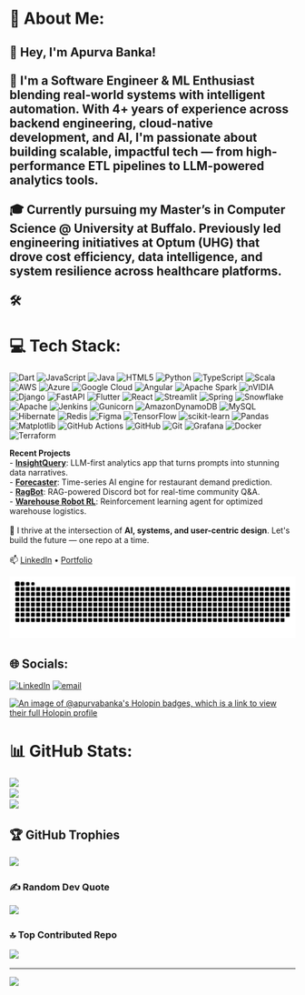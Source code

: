 # 💫 About Me:
## 👋 Hey, I'm Apurva Banka!<br><br>🚀 I'm a Software Engineer & ML Enthusiast blending real-world systems with intelligent automation. With 4+ years of experience across backend engineering, cloud-native development, and AI, I'm passionate about building scalable, impactful tech — from high-performance ETL pipelines to LLM-powered analytics tools.<br><br>🎓 Currently pursuing my Master’s in Computer Science @ University at Buffalo. Previously led engineering initiatives at Optum (UHG) that drove cost efficiency, data intelligence, and system resilience across healthcare platforms.<br><br>🛠️ 
# 💻 Tech Stack:
![Dart](https://img.shields.io/badge/dart-%230175C2.svg?style=for-the-badge&logo=dart&logoColor=white) ![JavaScript](https://img.shields.io/badge/javascript-%23323330.svg?style=for-the-badge&logo=javascript&logoColor=%23F7DF1E) ![Java](https://img.shields.io/badge/java-%23ED8B00.svg?style=for-the-badge&logo=openjdk&logoColor=white) ![HTML5](https://img.shields.io/badge/html5-%23E34F26.svg?style=for-the-badge&logo=html5&logoColor=white) ![Python](https://img.shields.io/badge/python-3670A0?style=for-the-badge&logo=python&logoColor=ffdd54) ![TypeScript](https://img.shields.io/badge/typescript-%23007ACC.svg?style=for-the-badge&logo=typescript&logoColor=white) ![Scala](https://img.shields.io/badge/scala-%23DC322F.svg?style=for-the-badge&logo=scala&logoColor=white) ![AWS](https://img.shields.io/badge/AWS-%23FF9900.svg?style=for-the-badge&logo=amazon-aws&logoColor=white) ![Azure](https://img.shields.io/badge/azure-%230072C6.svg?style=for-the-badge&logo=microsoftazure&logoColor=white) ![Google Cloud](https://img.shields.io/badge/GoogleCloud-%234285F4.svg?style=for-the-badge&logo=google-cloud&logoColor=white) ![Angular](https://img.shields.io/badge/angular-%23DD0031.svg?style=for-the-badge&logo=angular&logoColor=white) ![Apache Spark](https://img.shields.io/badge/Apache%20Spark-FDEE21?style=for-the-badge&logo=apachespark&logoColor=black) ![nVIDIA](https://img.shields.io/badge/cuda-000000.svg?style=for-the-badge&logo=nVIDIA&logoColor=green) ![Django](https://img.shields.io/badge/django-%23092E20.svg?style=for-the-badge&logo=django&logoColor=white) ![FastAPI](https://img.shields.io/badge/FastAPI-005571?style=for-the-badge&logo=fastapi) ![Flutter](https://img.shields.io/badge/Flutter-%2302569B.svg?style=for-the-badge&logo=Flutter&logoColor=white) ![React](https://img.shields.io/badge/react-%2320232a.svg?style=for-the-badge&logo=react&logoColor=%2361DAFB) ![Streamlit](https://img.shields.io/badge/Streamlit-%23FE4B4B.svg?style=for-the-badge&logo=streamlit&logoColor=white) ![Spring](https://img.shields.io/badge/spring-%236DB33F.svg?style=for-the-badge&logo=spring&logoColor=white) ![Snowflake](https://img.shields.io/badge/snowflake-%2329B5E8.svg?style=for-the-badge&logo=snowflake&logoColor=white) ![Apache](https://img.shields.io/badge/apache-%23D42029.svg?style=for-the-badge&logo=apache&logoColor=white) ![Jenkins](https://img.shields.io/badge/jenkins-%232C5263.svg?style=for-the-badge&logo=jenkins&logoColor=white) ![Gunicorn](https://img.shields.io/badge/gunicorn-%298729.svg?style=for-the-badge&logo=gunicorn&logoColor=white) ![AmazonDynamoDB](https://img.shields.io/badge/Amazon%20DynamoDB-4053D6?style=for-the-badge&logo=Amazon%20DynamoDB&logoColor=white) ![MySQL](https://img.shields.io/badge/mysql-4479A1.svg?style=for-the-badge&logo=mysql&logoColor=white) ![Hibernate](https://img.shields.io/badge/Hibernate-59666C?style=for-the-badge&logo=Hibernate&logoColor=white) ![Redis](https://img.shields.io/badge/redis-%23DD0031.svg?style=for-the-badge&logo=redis&logoColor=white) ![Figma](https://img.shields.io/badge/figma-%23F24E1E.svg?style=for-the-badge&logo=figma&logoColor=white) ![TensorFlow](https://img.shields.io/badge/TensorFlow-%23FF6F00.svg?style=for-the-badge&logo=TensorFlow&logoColor=white) ![scikit-learn](https://img.shields.io/badge/scikit--learn-%23F7931E.svg?style=for-the-badge&logo=scikit-learn&logoColor=white) ![Pandas](https://img.shields.io/badge/pandas-%23150458.svg?style=for-the-badge&logo=pandas&logoColor=white) ![Matplotlib](https://img.shields.io/badge/Matplotlib-%23ffffff.svg?style=for-the-badge&logo=Matplotlib&logoColor=black) ![GitHub Actions](https://img.shields.io/badge/github%20actions-%232671E5.svg?style=for-the-badge&logo=githubactions&logoColor=white) ![GitHub](https://img.shields.io/badge/github-%23121011.svg?style=for-the-badge&logo=github&logoColor=white) ![Git](https://img.shields.io/badge/git-%23F05033.svg?style=for-the-badge&logo=git&logoColor=white) ![Grafana](https://img.shields.io/badge/grafana-%23F46800.svg?style=for-the-badge&logo=grafana&logoColor=white) ![Docker](https://img.shields.io/badge/docker-%230db7ed.svg?style=for-the-badge&logo=docker&logoColor=white) ![Terraform](https://img.shields.io/badge/terraform-%235835CC.svg?style=for-the-badge&logo=terraform&logoColor=white)

**Recent Projects**<br>- [**InsightQuery**](https://github.com/apurvabanka/InsightQuery): LLM-first analytics app that turns prompts into stunning data narratives.<br>- [**Forecaster**](https://github.com/apurvabanka/Forcaster): Time-series AI engine for restaurant demand prediction.<br>- [**RagBot**](https://github.com/apurvabanka/RagBot): RAG-powered Discord bot for real-time community Q&A.<br>- [**Warehouse Robot RL**](https://github.com/apurvabanka/warehouse_robot_RL): Reinforcement learning agent for optimized warehouse logistics.<br><br>🎯 I thrive at the intersection of **AI, systems, and user-centric design**. Let's build the future — one repo at a time.<br><br>📫 [LinkedIn](https://www.linkedin.com/in/apurva-banka-301158173/) • [Portfolio](https://apurvabanka.github.io/portfolio)<br>

![snake gif](https://github.com/apurvabanka/apurvabanka/blob/output/github-snake-dark.svg)

## 🌐 Socials:
[![LinkedIn](https://img.shields.io/badge/LinkedIn-%230077B5.svg?logo=linkedin&logoColor=white)](https://linkedin.com/in/apurva-banka-301158173) [![email](https://img.shields.io/badge/Email-D14836?logo=gmail&logoColor=white)](mailto:appu.banka@gmail.com) 

[![An image of @apurvabanka's Holopin badges, which is a link to view their full Holopin profile](https://holopin.me/apurvabanka)](https://holopin.io/@apurvabanka)
# 📊 GitHub Stats:
![](https://github-readme-stats.vercel.app/api?username=apurvabanka&theme=transparent&hide_border=false&include_all_commits=true&count_private=true)<br/>
![](https://nirzak-streak-stats.vercel.app/?user=apurvabanka&theme=transparent&hide_border=false)<br/>
![](https://github-readme-stats.vercel.app/api/top-langs/?username=apurvabanka&theme=transparent&hide_border=false&include_all_commits=true&count_private=true&layout=compact)

## 🏆 GitHub Trophies
![](https://github-profile-trophy.vercel.app/?username=apurvabanka&theme=radical&no-frame=false&no-bg=true&margin-w=4)

### ✍️ Random Dev Quote
![](https://quotes-github-readme.vercel.app/api?type=horizontal&theme=radical)

### 🔝 Top Contributed Repo
![](https://github-contributor-stats.vercel.app/api?username=apurvabanka&limit=5&theme=radical&combine_all_yearly_contributions=true)

---
[![](https://visitcount.itsvg.in/api?id=apurvabanka&icon=0&color=0)](https://visitcount.itsvg.in)

<!-- Proudly created with GPRM ( https://gprm.itsvg.in ) -->

